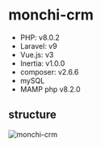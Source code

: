 # monchi-crm

-   PHP: v8.0.2
-   Laravel: v9
-   Vue.js: v3
-   Inertia: v1.0.0
-   composer: v2.6.6
-   mySQL
-   MAMP php v8.2.0

## structure

![monchi-crm](https://github.com/TRkizaki/monchi-crm/assets/58180720/d50d9bd0-211c-435f-9611-ee1af53a588a)
